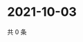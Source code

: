# 2021-10-03

共 0 条

<!-- BEGIN WEIBO -->
<!-- 最后更新时间 Sun Oct 03 2021 23:08:08 GMT+0800 (China Standard Time) -->

<!-- END WEIBO -->
